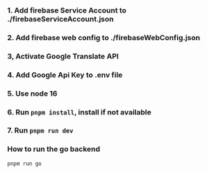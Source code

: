 
### 1. Add firebase Service Account to ./firebaseServiceAccount.json
### 2. Add firebase web config to ./firebaseWebConfig.json
### 3, Activate Google Translate API
### 4. Add Google Api Key to .env file
### 5. Use node 16
### 6. Run `pnpm install`, install if not available
### 7. Run `pnpm run dev`


### How to run the go backend
`pnpm run go`